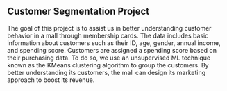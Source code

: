 ## Customer Segmentation Project

The goal of this project is to assist us in better understanding customer behavior in a mall through membership cards. The data includes basic information about customers such as their ID, age, gender, annual income, and spending score. Customers are assigned a spending score based on their purchasing data. To do so, we use an unsupervised ML technique known as the KMeans clustering algorithm to group the customers. By better understanding its customers, the mall can design its marketing approach to boost its revenue.

